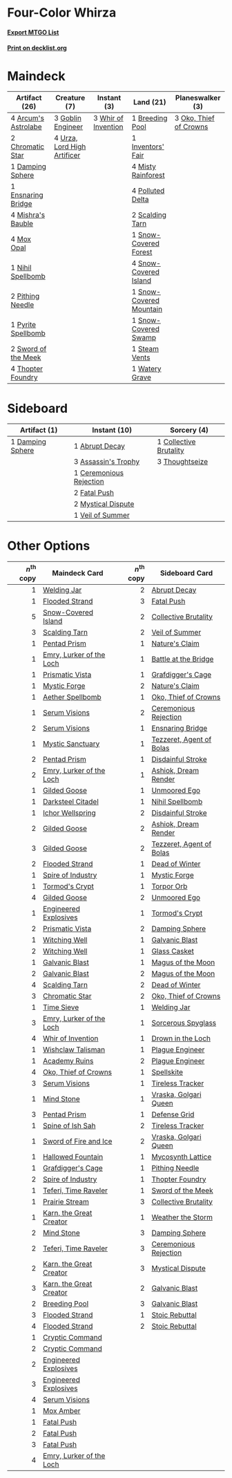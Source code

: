 # Four-Color Whirza

#### [Export MTGO List](../collection/Four-Color%20Whirza/Four-Color%20Whirza.txt)
#### [Print on decklist.org](http://decklist.org/?deckmain=4%09Arcum's%20Astrolabe%0A1%09Breeding%20Pool%0A2%09Chromatic%20Star%0A1%09Damping%20Sphere%0A1%09Ensnaring%20Bridge%0A3%09Goblin%20Engineer%0A1%09Inventors'%20Fair%0A4%09Mishra's%20Bauble%0A4%09Misty%20Rainforest%0A4%09Mox%20Opal%0A1%09Nihil%20Spellbomb%0A3%09Oko,%20Thief%20of%20Crowns%0A2%09Pithing%20Needle%0A4%09Polluted%20Delta%0A1%09Pyrite%20Spellbomb%0A2%09Scalding%20Tarn%0A1%09Snow-Covered%20Forest%0A4%09Snow-Covered%20Island%0A1%09Snow-Covered%20Mountain%0A1%09Snow-Covered%20Swamp%0A1%09Steam%20Vents%0A2%09Sword%20of%20the%20Meek%0A4%09Thopter%20Foundry%0A4%09Urza,%20Lord%20High%20Artificer%0A1%09Watery%20Grave%0A3%09Whir%20of%20Invention&deckside=1%09Abrupt%20Decay%0A3%09Assassin's%20Trophy%0A1%09Ceremonious%20Rejection%0A1%09Collective%20Brutality%0A1%09Damping%20Sphere%0A2%09Fatal%20Push%0A2%09Mystical%20Dispute%0A3%09Thoughtseize%0A1%09Veil%20of%20Summer)
# Maindeck

|                                        Artifact (26)                                         |                                             Creature (7)                                             |                                         Instant (3)                                          |                                            Land (21)                                             |                                        Planeswalker (3)                                         |
|----------------------------------------------------------------------------------------------|------------------------------------------------------------------------------------------------------|----------------------------------------------------------------------------------------------|--------------------------------------------------------------------------------------------------|-------------------------------------------------------------------------------------------------|
|4 [Arcum's Astrolabe](http://gatherer.wizards.com/Pages/Card/Details.aspx?multiverseid=464169)|3 [Goblin Engineer](http://gatherer.wizards.com/Pages/Card/Details.aspx?multiverseid=464077)          |3 [Whir of Invention](http://gatherer.wizards.com/Pages/Card/Details.aspx?multiverseid=423716)|1 [Breeding Pool](http://gatherer.wizards.com/Pages/Card/Details.aspx?multiverseid=97088)         |3 [Oko, Thief of Crowns](http://gatherer.wizards.com/Pages/Card/Details.aspx?multiverseid=473159)|
|2 [Chromatic Star](http://gatherer.wizards.com/Pages/Card/Details.aspx?multiverseid=135279)   |4 [Urza, Lord High Artificer](http://gatherer.wizards.com/Pages/Card/Details.aspx?multiverseid=464024)|                                                                                              |1 [Inventors' Fair](http://gatherer.wizards.com/Pages/Card/Details.aspx?multiverseid=417820)      |                                                                                                 |
|1 [Damping Sphere](http://gatherer.wizards.com/Pages/Card/Details.aspx?multiverseid=443101)   |                                                                                                      |                                                                                              |4 [Misty Rainforest](http://gatherer.wizards.com/Pages/Card/Details.aspx?multiverseid=405102)     |                                                                                                 |
|1 [Ensnaring Bridge](http://gatherer.wizards.com/Pages/Card/Details.aspx?multiverseid=15866)  |                                                                                                      |                                                                                              |4 [Polluted Delta](http://gatherer.wizards.com/Pages/Card/Details.aspx?multiverseid=405104)       |                                                                                                 |
|4 [Mishra's Bauble](http://gatherer.wizards.com/Pages/Card/Details.aspx?multiverseid=122122)  |                                                                                                      |                                                                                              |2 [Scalding Tarn](http://gatherer.wizards.com/Pages/Card/Details.aspx?multiverseid=405107)        |                                                                                                 |
|4 [Mox Opal](http://gatherer.wizards.com/Pages/Card/Details.aspx?multiverseid=397719)         |                                                                                                      |                                                                                              |1 [Snow-Covered Forest](http://gatherer.wizards.com/Pages/Card/Details.aspx?multiverseid=121192)  |                                                                                                 |
|1 [Nihil Spellbomb](http://gatherer.wizards.com/Pages/Card/Details.aspx?multiverseid=442215)  |                                                                                                      |                                                                                              |4 [Snow-Covered Island](http://gatherer.wizards.com/Pages/Card/Details.aspx?multiverseid=121130)  |                                                                                                 |
|2 [Pithing Needle](http://gatherer.wizards.com/Pages/Card/Details.aspx?multiverseid=129526)   |                                                                                                      |                                                                                              |1 [Snow-Covered Mountain](http://gatherer.wizards.com/Pages/Card/Details.aspx?multiverseid=121233)|                                                                                                 |
|1 [Pyrite Spellbomb](http://gatherer.wizards.com/Pages/Card/Details.aspx?multiverseid=442796) |                                                                                                      |                                                                                              |1 [Snow-Covered Swamp](http://gatherer.wizards.com/Pages/Card/Details.aspx?multiverseid=121256)   |                                                                                                 |
|2 [Sword of the Meek](http://gatherer.wizards.com/Pages/Card/Details.aspx?multiverseid=126215)|                                                                                                      |                                                                                              |1 [Steam Vents](http://gatherer.wizards.com/Pages/Card/Details.aspx?multiverseid=405109)          |                                                                                                 |
|4 [Thopter Foundry](http://gatherer.wizards.com/Pages/Card/Details.aspx?multiverseid=183017)  |                                                                                                      |                                                                                              |1 [Watery Grave](http://gatherer.wizards.com/Pages/Card/Details.aspx?multiverseid=405114)         |                                                                                                 |


# Sideboard

|                                       Artifact (1)                                        |                                           Instant (10)                                           |                                           Sorcery (4)                                           |
|-------------------------------------------------------------------------------------------|--------------------------------------------------------------------------------------------------|-------------------------------------------------------------------------------------------------|
|1 [Damping Sphere](http://gatherer.wizards.com/Pages/Card/Details.aspx?multiverseid=443101)|1 [Abrupt Decay](http://gatherer.wizards.com/Pages/Card/Details.aspx?multiverseid=456061)         |1 [Collective Brutality](http://gatherer.wizards.com/Pages/Card/Details.aspx?multiverseid=414380)|
|                                                                                           |3 [Assassin's Trophy](http://gatherer.wizards.com/Pages/Card/Details.aspx?multiverseid=452902)    |3 [Thoughtseize](http://gatherer.wizards.com/Pages/Card/Details.aspx?multiverseid=438676)        |
|                                                                                           |1 [Ceremonious Rejection](http://gatherer.wizards.com/Pages/Card/Details.aspx?multiverseid=417613)|                                                                                                 |
|                                                                                           |2 [Fatal Push](http://gatherer.wizards.com/Pages/Card/Details.aspx?multiverseid=423724)           |                                                                                                 |
|                                                                                           |2 [Mystical Dispute](http://gatherer.wizards.com/Pages/Card/Details.aspx?multiverseid=473020)     |                                                                                                 |
|                                                                                           |1 [Veil of Summer](http://gatherer.wizards.com/Pages/Card/Details.aspx?multiverseid=466952)       |                                                                                                 |


# Other Options

|*n*<sup>th</sup> copy|                                           Maindeck Card                                           |*n*<sup>th</sup> copy|                                          Sideboard Card                                           |
|--------------------:|---------------------------------------------------------------------------------------------------|--------------------:|---------------------------------------------------------------------------------------------------|
|                    1|[Welding Jar](http://gatherer.wizards.com/Pages/Card/Details.aspx?multiverseid=48328)              |                    2|[Abrupt Decay](http://gatherer.wizards.com/Pages/Card/Details.aspx?multiverseid=456061)            |
|                    1|[Flooded Strand](http://gatherer.wizards.com/Pages/Card/Details.aspx?multiverseid=405098)          |                    3|[Fatal Push](http://gatherer.wizards.com/Pages/Card/Details.aspx?multiverseid=423724)              |
|                    5|[Snow-Covered Island](http://gatherer.wizards.com/Pages/Card/Details.aspx?multiverseid=121130)     |                    2|[Collective Brutality](http://gatherer.wizards.com/Pages/Card/Details.aspx?multiverseid=414380)    |
|                    3|[Scalding Tarn](http://gatherer.wizards.com/Pages/Card/Details.aspx?multiverseid=405107)           |                    2|[Veil of Summer](http://gatherer.wizards.com/Pages/Card/Details.aspx?multiverseid=466952)          |
|                    1|[Pentad Prism](http://gatherer.wizards.com/Pages/Card/Details.aspx?multiverseid=72860)             |                    1|[Nature's Claim](http://gatherer.wizards.com/Pages/Card/Details.aspx?multiverseid=382316)          |
|                    1|[Emry, Lurker of the Loch](http://gatherer.wizards.com/Pages/Card/Details.aspx?multiverseid=473005)|                    1|[Battle at the Bridge](http://gatherer.wizards.com/Pages/Card/Details.aspx?multiverseid=423720)    |
|                    1|[Prismatic Vista](http://gatherer.wizards.com/Pages/Card/Details.aspx?multiverseid=464193)         |                    1|[Grafdigger's Cage](http://gatherer.wizards.com/Pages/Card/Details.aspx?multiverseid=278452)       |
|                    1|[Mystic Forge](http://gatherer.wizards.com/Pages/Card/Details.aspx?multiverseid=466987)            |                    2|[Nature's Claim](http://gatherer.wizards.com/Pages/Card/Details.aspx?multiverseid=382316)          |
|                    1|[Aether Spellbomb](http://gatherer.wizards.com/Pages/Card/Details.aspx?multiverseid=220525)        |                    1|[Oko, Thief of Crowns](http://gatherer.wizards.com/Pages/Card/Details.aspx?multiverseid=473159)    |
|                    1|[Serum Visions](http://gatherer.wizards.com/Pages/Card/Details.aspx?multiverseid=50145)            |                    2|[Ceremonious Rejection](http://gatherer.wizards.com/Pages/Card/Details.aspx?multiverseid=417613)   |
|                    2|[Serum Visions](http://gatherer.wizards.com/Pages/Card/Details.aspx?multiverseid=50145)            |                    1|[Ensnaring Bridge](http://gatherer.wizards.com/Pages/Card/Details.aspx?multiverseid=15866)         |
|                    1|[Mystic Sanctuary](http://gatherer.wizards.com/Pages/Card/Details.aspx?multiverseid=473209)        |                    1|[Tezzeret, Agent of Bolas](http://gatherer.wizards.com/Pages/Card/Details.aspx?multiverseid=214065)|
|                    2|[Pentad Prism](http://gatherer.wizards.com/Pages/Card/Details.aspx?multiverseid=72860)             |                    1|[Disdainful Stroke](http://gatherer.wizards.com/Pages/Card/Details.aspx?multiverseid=420705)       |
|                    2|[Emry, Lurker of the Loch](http://gatherer.wizards.com/Pages/Card/Details.aspx?multiverseid=473005)|                    1|[Ashiok, Dream Render](http://gatherer.wizards.com/Pages/Card/Details.aspx?multiverseid=461155)    |
|                    1|[Gilded Goose](http://gatherer.wizards.com/Pages/Card/Details.aspx?multiverseid=473122)            |                    1|[Unmoored Ego](http://gatherer.wizards.com/Pages/Card/Details.aspx?multiverseid=452962)            |
|                    1|[Darksteel Citadel](http://gatherer.wizards.com/Pages/Card/Details.aspx?multiverseid=389479)       |                    1|[Nihil Spellbomb](http://gatherer.wizards.com/Pages/Card/Details.aspx?multiverseid=442215)         |
|                    1|[Ichor Wellspring](http://gatherer.wizards.com/Pages/Card/Details.aspx?multiverseid=389551)        |                    2|[Disdainful Stroke](http://gatherer.wizards.com/Pages/Card/Details.aspx?multiverseid=420705)       |
|                    2|[Gilded Goose](http://gatherer.wizards.com/Pages/Card/Details.aspx?multiverseid=473122)            |                    2|[Ashiok, Dream Render](http://gatherer.wizards.com/Pages/Card/Details.aspx?multiverseid=461155)    |
|                    3|[Gilded Goose](http://gatherer.wizards.com/Pages/Card/Details.aspx?multiverseid=473122)            |                    2|[Tezzeret, Agent of Bolas](http://gatherer.wizards.com/Pages/Card/Details.aspx?multiverseid=214065)|
|                    2|[Flooded Strand](http://gatherer.wizards.com/Pages/Card/Details.aspx?multiverseid=405098)          |                    1|[Dead of Winter](http://gatherer.wizards.com/Pages/Card/Details.aspx?multiverseid=464034)          |
|                    1|[Spire of Industry](http://gatherer.wizards.com/Pages/Card/Details.aspx?multiverseid=423851)       |                    1|[Mystic Forge](http://gatherer.wizards.com/Pages/Card/Details.aspx?multiverseid=466987)            |
|                    1|[Tormod's Crypt](http://gatherer.wizards.com/Pages/Card/Details.aspx?multiverseid=389723)          |                    1|[Torpor Orb](http://gatherer.wizards.com/Pages/Card/Details.aspx?multiverseid=233069)              |
|                    4|[Gilded Goose](http://gatherer.wizards.com/Pages/Card/Details.aspx?multiverseid=473122)            |                    2|[Unmoored Ego](http://gatherer.wizards.com/Pages/Card/Details.aspx?multiverseid=452962)            |
|                    1|[Engineered Explosives](http://gatherer.wizards.com/Pages/Card/Details.aspx?multiverseid=50139)    |                    1|[Tormod's Crypt](http://gatherer.wizards.com/Pages/Card/Details.aspx?multiverseid=389723)          |
|                    2|[Prismatic Vista](http://gatherer.wizards.com/Pages/Card/Details.aspx?multiverseid=464193)         |                    2|[Damping Sphere](http://gatherer.wizards.com/Pages/Card/Details.aspx?multiverseid=443101)          |
|                    1|[Witching Well](http://gatherer.wizards.com/Pages/Card/Details.aspx?multiverseid=473036)           |                    1|[Galvanic Blast](http://gatherer.wizards.com/Pages/Card/Details.aspx?multiverseid=442781)          |
|                    2|[Witching Well](http://gatherer.wizards.com/Pages/Card/Details.aspx?multiverseid=473036)           |                    1|[Glass Casket](http://gatherer.wizards.com/Pages/Card/Details.aspx?multiverseid=472977)            |
|                    1|[Galvanic Blast](http://gatherer.wizards.com/Pages/Card/Details.aspx?multiverseid=442781)          |                    1|[Magus of the Moon](http://gatherer.wizards.com/Pages/Card/Details.aspx?multiverseid=136152)       |
|                    2|[Galvanic Blast](http://gatherer.wizards.com/Pages/Card/Details.aspx?multiverseid=442781)          |                    2|[Magus of the Moon](http://gatherer.wizards.com/Pages/Card/Details.aspx?multiverseid=136152)       |
|                    4|[Scalding Tarn](http://gatherer.wizards.com/Pages/Card/Details.aspx?multiverseid=405107)           |                    2|[Dead of Winter](http://gatherer.wizards.com/Pages/Card/Details.aspx?multiverseid=464034)          |
|                    3|[Chromatic Star](http://gatherer.wizards.com/Pages/Card/Details.aspx?multiverseid=135279)          |                    2|[Oko, Thief of Crowns](http://gatherer.wizards.com/Pages/Card/Details.aspx?multiverseid=473159)    |
|                    1|[Time Sieve](http://gatherer.wizards.com/Pages/Card/Details.aspx?multiverseid=189649)              |                    1|[Welding Jar](http://gatherer.wizards.com/Pages/Card/Details.aspx?multiverseid=48328)              |
|                    3|[Emry, Lurker of the Loch](http://gatherer.wizards.com/Pages/Card/Details.aspx?multiverseid=473005)|                    1|[Sorcerous Spyglass](http://gatherer.wizards.com/Pages/Card/Details.aspx?multiverseid=435407)      |
|                    4|[Whir of Invention](http://gatherer.wizards.com/Pages/Card/Details.aspx?multiverseid=423716)       |                    1|[Drown in the Loch](http://gatherer.wizards.com/Pages/Card/Details.aspx?multiverseid=473150)       |
|                    1|[Wishclaw Talisman](http://gatherer.wizards.com/Pages/Card/Details.aspx?multiverseid=473072)       |                    1|[Plague Engineer](http://gatherer.wizards.com/Pages/Card/Details.aspx?multiverseid=464049)         |
|                    1|[Academy Ruins](http://gatherer.wizards.com/Pages/Card/Details.aspx?multiverseid=370424)           |                    2|[Plague Engineer](http://gatherer.wizards.com/Pages/Card/Details.aspx?multiverseid=464049)         |
|                    4|[Oko, Thief of Crowns](http://gatherer.wizards.com/Pages/Card/Details.aspx?multiverseid=473159)    |                    1|[Spellskite](http://gatherer.wizards.com/Pages/Card/Details.aspx?multiverseid=397743)              |
|                    3|[Serum Visions](http://gatherer.wizards.com/Pages/Card/Details.aspx?multiverseid=50145)            |                    1|[Tireless Tracker](http://gatherer.wizards.com/Pages/Card/Details.aspx?multiverseid=409997)        |
|                    1|[Mind Stone](http://gatherer.wizards.com/Pages/Card/Details.aspx?multiverseid=135280)              |                    1|[Vraska, Golgari Queen](http://gatherer.wizards.com/Pages/Card/Details.aspx?multiverseid=452963)   |
|                    3|[Pentad Prism](http://gatherer.wizards.com/Pages/Card/Details.aspx?multiverseid=72860)             |                    1|[Defense Grid](http://gatherer.wizards.com/Pages/Card/Details.aspx?multiverseid=45481)             |
|                    1|[Spine of Ish Sah](http://gatherer.wizards.com/Pages/Card/Details.aspx?multiverseid=376514)        |                    2|[Tireless Tracker](http://gatherer.wizards.com/Pages/Card/Details.aspx?multiverseid=409997)        |
|                    1|[Sword of Fire and Ice](http://gatherer.wizards.com/Pages/Card/Details.aspx?multiverseid=46429)    |                    2|[Vraska, Golgari Queen](http://gatherer.wizards.com/Pages/Card/Details.aspx?multiverseid=452963)   |
|                    1|[Hallowed Fountain](http://gatherer.wizards.com/Pages/Card/Details.aspx?multiverseid=97071)        |                    1|[Mycosynth Lattice](http://gatherer.wizards.com/Pages/Card/Details.aspx?multiverseid=446209)       |
|                    1|[Grafdigger's Cage](http://gatherer.wizards.com/Pages/Card/Details.aspx?multiverseid=278452)       |                    1|[Pithing Needle](http://gatherer.wizards.com/Pages/Card/Details.aspx?multiverseid=129526)          |
|                    2|[Spire of Industry](http://gatherer.wizards.com/Pages/Card/Details.aspx?multiverseid=423851)       |                    1|[Thopter Foundry](http://gatherer.wizards.com/Pages/Card/Details.aspx?multiverseid=183017)         |
|                    1|[Teferi, Time Raveler](http://gatherer.wizards.com/Pages/Card/Details.aspx?multiverseid=461148)    |                    1|[Sword of the Meek](http://gatherer.wizards.com/Pages/Card/Details.aspx?multiverseid=126215)       |
|                    1|[Prairie Stream](http://gatherer.wizards.com/Pages/Card/Details.aspx?multiverseid=401998)          |                    3|[Collective Brutality](http://gatherer.wizards.com/Pages/Card/Details.aspx?multiverseid=414380)    |
|                    1|[Karn, the Great Creator](http://gatherer.wizards.com/Pages/Card/Details.aspx?multiverseid=460928) |                    1|[Weather the Storm](http://gatherer.wizards.com/Pages/Card/Details.aspx?multiverseid=464140)       |
|                    2|[Mind Stone](http://gatherer.wizards.com/Pages/Card/Details.aspx?multiverseid=135280)              |                    3|[Damping Sphere](http://gatherer.wizards.com/Pages/Card/Details.aspx?multiverseid=443101)          |
|                    2|[Teferi, Time Raveler](http://gatherer.wizards.com/Pages/Card/Details.aspx?multiverseid=461148)    |                    3|[Ceremonious Rejection](http://gatherer.wizards.com/Pages/Card/Details.aspx?multiverseid=417613)   |
|                    2|[Karn, the Great Creator](http://gatherer.wizards.com/Pages/Card/Details.aspx?multiverseid=460928) |                    3|[Mystical Dispute](http://gatherer.wizards.com/Pages/Card/Details.aspx?multiverseid=473020)        |
|                    3|[Karn, the Great Creator](http://gatherer.wizards.com/Pages/Card/Details.aspx?multiverseid=460928) |                    2|[Galvanic Blast](http://gatherer.wizards.com/Pages/Card/Details.aspx?multiverseid=442781)          |
|                    2|[Breeding Pool](http://gatherer.wizards.com/Pages/Card/Details.aspx?multiverseid=97088)            |                    3|[Galvanic Blast](http://gatherer.wizards.com/Pages/Card/Details.aspx?multiverseid=442781)          |
|                    3|[Flooded Strand](http://gatherer.wizards.com/Pages/Card/Details.aspx?multiverseid=405098)          |                    1|[Stoic Rebuttal](http://gatherer.wizards.com/Pages/Card/Details.aspx?multiverseid=397765)          |
|                    4|[Flooded Strand](http://gatherer.wizards.com/Pages/Card/Details.aspx?multiverseid=405098)          |                    2|[Stoic Rebuttal](http://gatherer.wizards.com/Pages/Card/Details.aspx?multiverseid=397765)          |
|                    1|[Cryptic Command](http://gatherer.wizards.com/Pages/Card/Details.aspx?multiverseid=438614)         |                     |                                                                                                   |
|                    2|[Cryptic Command](http://gatherer.wizards.com/Pages/Card/Details.aspx?multiverseid=438614)         |                     |                                                                                                   |
|                    2|[Engineered Explosives](http://gatherer.wizards.com/Pages/Card/Details.aspx?multiverseid=50139)    |                     |                                                                                                   |
|                    3|[Engineered Explosives](http://gatherer.wizards.com/Pages/Card/Details.aspx?multiverseid=50139)    |                     |                                                                                                   |
|                    4|[Serum Visions](http://gatherer.wizards.com/Pages/Card/Details.aspx?multiverseid=50145)            |                     |                                                                                                   |
|                    1|[Mox Amber](http://gatherer.wizards.com/Pages/Card/Details.aspx?multiverseid=443112)               |                     |                                                                                                   |
|                    1|[Fatal Push](http://gatherer.wizards.com/Pages/Card/Details.aspx?multiverseid=423724)              |                     |                                                                                                   |
|                    2|[Fatal Push](http://gatherer.wizards.com/Pages/Card/Details.aspx?multiverseid=423724)              |                     |                                                                                                   |
|                    3|[Fatal Push](http://gatherer.wizards.com/Pages/Card/Details.aspx?multiverseid=423724)              |                     |                                                                                                   |
|                    4|[Emry, Lurker of the Loch](http://gatherer.wizards.com/Pages/Card/Details.aspx?multiverseid=473005)|                     |                                                                                                   |

